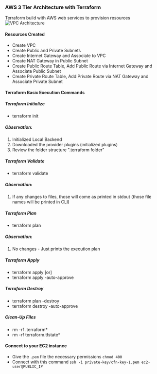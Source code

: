 ### AWS 3 Tier Architecture with Terraform
Terraform build with AWS web services to provision resources
![VPC Architecture](VPC-#-Tier.png)
#### Resources Created
- Create VPC
- Create Public and Private Subnets
- Create Internet Gateway and Associate to VPC
- Create NAT Gateway in Public Subnet
- Create Public Route Table, Add Public Route via Internet Gateway and Associate Public Subnet
- Create Private Route Table, Add Private Route via NAT Gateway and Associate Private Subnet
#### Terraform Basic Execution Commands
##### Terraform Initialize
- terraform init
##### Observation:
1) Initialized Local Backend
2) Downloaded the provider plugins (initialized plugins)
3) Review the folder structure ".terraform folder"

##### Terraform Validate
- terraform validate
##### Observation:
1) If any changes to files, those will come as printed in stdout (those file names will be printed in CLI)

##### Terraform Plan
- terraform plan
##### Observation:
1) No changes - Just prints the execution plan

##### Terraform Apply
- terraform apply 
[or]
- terraform apply -auto-approve

##### Terraform Destroy
-  terraform plan -destroy 
- terraform destroy -auto-approve

##### Clean-Up Files
- rm -rf .terraform*
- rm -rf terraform.tfstate*
#### Connect to your EC2 instance
- Give the `.pem` file the necessary permissions `chmod 400`
- Connect with this command `ssh -i private-key/cfn-key-1.pem ec2-user@PUBLIC_IP`